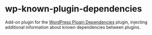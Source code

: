 wp-known-plugin-dependencies
============================

Add-on plugin for the [WordPress Plugin Dependencies](https://github.com/x-team/wp-plugin-dependencies) plugin, injecting additional information about known dependencies between plugins.
